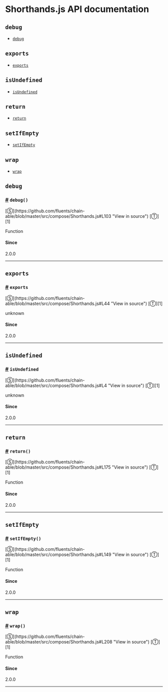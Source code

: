 # Shorthands.js API documentation

<!-- div class="toc-container" -->

<!-- div -->

## `debug`
* <a href="#debug">`debug`</a>

<!-- /div -->

<!-- div -->

## `exports`
* <a href="#exports">`exports`</a>

<!-- /div -->

<!-- div -->

## `isUndefined`
* <a href="#isUndefined">`isUndefined`</a>

<!-- /div -->

<!-- div -->

## `return`
* <a href="#return">`return`</a>

<!-- /div -->

<!-- div -->

## `setIfEmpty`
* <a href="#setIfEmpty">`setIfEmpty`</a>

<!-- /div -->

<!-- div -->

## `wrap`
* <a href="#wrap">`wrap`</a>

<!-- /div -->

<!-- /div -->

<!-- div class="doc-container" -->

<!-- div -->

## `debug`

<!-- div -->

<h3 id="debug"><a href="#debug">#</a>&nbsp;<code>debug()</code></h3>
[&#x24C8;](https://github.com/fluents/chain-able/blob/master/src/compose/Shorthands.js#L103 "View in source") [&#x24C9;][1]

Function

#### Since
2.0.0

---

<!-- /div -->

<!-- /div -->

<!-- div -->

## `exports`

<!-- div -->

<h3 id="exports"><a href="#exports">#</a>&nbsp;<code>exports</code></h3>
[&#x24C8;](https://github.com/fluents/chain-able/blob/master/src/compose/Shorthands.js#L44 "View in source") [&#x24C9;][1]

unknown

#### Since
2.0.0

---

<!-- /div -->

<!-- /div -->

<!-- div -->

## `isUndefined`

<!-- div -->

<h3 id="isUndefined"><a href="#isUndefined">#</a>&nbsp;<code>isUndefined</code></h3>
[&#x24C8;](https://github.com/fluents/chain-able/blob/master/src/compose/Shorthands.js#L4 "View in source") [&#x24C9;][1]

unknown

#### Since
2.0.0

---

<!-- /div -->

<!-- /div -->

<!-- div -->

## `return`

<!-- div -->

<h3 id="return"><a href="#return">#</a>&nbsp;<code>return()</code></h3>
[&#x24C8;](https://github.com/fluents/chain-able/blob/master/src/compose/Shorthands.js#L175 "View in source") [&#x24C9;][1]

Function

#### Since
2.0.0

---

<!-- /div -->

<!-- /div -->

<!-- div -->

## `setIfEmpty`

<!-- div -->

<h3 id="setIfEmpty"><a href="#setIfEmpty">#</a>&nbsp;<code>setIfEmpty()</code></h3>
[&#x24C8;](https://github.com/fluents/chain-able/blob/master/src/compose/Shorthands.js#L149 "View in source") [&#x24C9;][1]

Function

#### Since
2.0.0

---

<!-- /div -->

<!-- /div -->

<!-- div -->

## `wrap`

<!-- div -->

<h3 id="wrap"><a href="#wrap">#</a>&nbsp;<code>wrap()</code></h3>
[&#x24C8;](https://github.com/fluents/chain-able/blob/master/src/compose/Shorthands.js#L208 "View in source") [&#x24C9;][1]

Function

#### Since
2.0.0

---

<!-- /div -->

<!-- /div -->

<!-- /div -->

 [1]: #debug "Jump back to the TOC."
